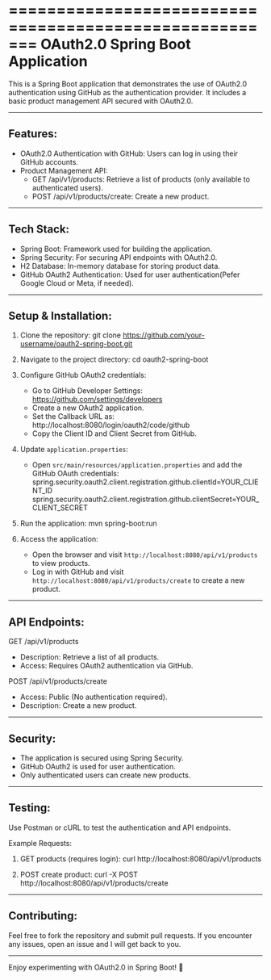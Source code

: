 =======================================================
             OAuth2.0 Spring Boot Application
=======================================================

This is a Spring Boot application that demonstrates
the use of OAuth2.0 authentication using GitHub as the
authentication provider. It includes a basic product
management API secured with OAuth2.0.

-------------------------------------------------------
Features:
-------------------------------------------------------
- OAuth2.0 Authentication with GitHub: Users can log in
  using their GitHub accounts.
- Product Management API:
  - GET /api/v1/products: Retrieve a list of products  (only available to authenticated users).
  - POST /api/v1/products/create: Create a new product.

-------------------------------------------------------
Tech Stack:
-------------------------------------------------------
- Spring Boot: Framework used for building the application.
- Spring Security: For securing API endpoints with OAuth2.0.
- H2 Database: In-memory database for storing product data.
- GitHub OAuth2 Authentication: Used for user authentication(Pefer Google Cloud or Meta, if needed).

-------------------------------------------------------
Setup & Installation:
-------------------------------------------------------

1. Clone the repository:
   git clone https://github.com/your-username/oauth2-spring-boot.git

2. Navigate to the project directory:
   cd oauth2-spring-boot

3. Configure GitHub OAuth2 credentials:
   - Go to GitHub Developer Settings: https://github.com/settings/developers
   - Create a new OAuth2 application.
   - Set the Callback URL as:
     http://localhost:8080/login/oauth2/code/github
   - Copy the Client ID and Client Secret from GitHub.

4. Update `application.properties`:
   - Open `src/main/resources/application.properties` and
     add the GitHub OAuth credentials:
     spring.security.oauth2.client.registration.github.clientId=YOUR_CLIENT_ID
     spring.security.oauth2.client.registration.github.clientSecret=YOUR_CLIENT_SECRET

5. Run the application:
   mvn spring-boot:run

6. Access the application:
   - Open the browser and visit `http://localhost:8080/api/v1/products`
     to view products.
   - Log in with GitHub and visit `http://localhost:8080/api/v1/products/create`
     to create a new product.

-------------------------------------------------------
API Endpoints:
-------------------------------------------------------
GET /api/v1/products
- Description: Retrieve a list of all products.
- Access: Requires OAuth2 authentication via GitHub.

POST /api/v1/products/create
- Access: Public (No authentication required).
- Description: Create a new product.

-------------------------------------------------------
Security:
-------------------------------------------------------
- The application is secured using Spring Security.
- GitHub OAuth2 is used for user authentication.
- Only authenticated users can create new products.

-------------------------------------------------------
Testing:
-------------------------------------------------------
Use Postman or cURL to test the authentication and API endpoints.

Example Requests:
1. GET products (requires login):
   curl http://localhost:8080/api/v1/products

2. POST create product:
   curl -X POST http://localhost:8080/api/v1/products/create

-------------------------------------------------------
Contributing:
-------------------------------------------------------
Feel free to fork the repository and submit pull requests.
If you encounter any issues, open an issue and I will get back to you.

-------------------------------------------------------
Enjoy experimenting with OAuth2.0 in Spring Boot! 🚀
